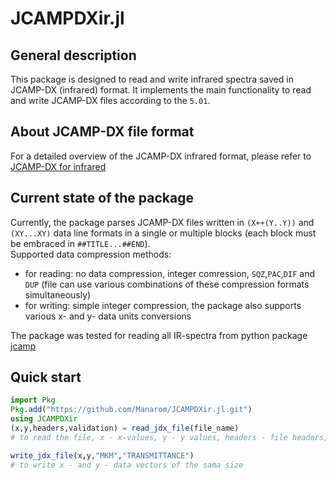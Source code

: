 
# JCAMPDXir.jl

## General description

This package is designed to read and write infrared spectra saved in JCAMP-DX (infrared) format.
It implements the main functionality to read and write JCAMP-DX files according to the `5.01`.   

## About JCAMP-DX file format
For a detailed overview of the JCAMP-DX infrared format, please refer to
[JCAMP-DX for infrared](https://iupac.org/what-we-do/digital-standards/jcamp-dx/)


## Current state of the package
Currently, the package parses JCAMP-DX files written in  `(X++(Y..Y))` and `(XY...XY)` data line formats 
in a single or multiple blocks (each block must be embraced in `##TITLE...##END`).  
Supported data compression methods:
- for reading: no data compression, integer comression, `SQZ`,`PAC`,`DIF` and `DUP` (file can use various combinations of  these compression formats simultaneously)
- for writing: simple integer compression, the package also supports various x- and y- data units conversions

The package was tested for reading all IR-spectra from python package [jcamp](https://github.com/nzhagen/jcamp.git)

## Quick start
```julia
import Pkg 
Pkg.add("https://github.com/Manarom/JCAMPDXir.jl.git")
using JCAMPDXir
(x,y,headers,validation) = read_jdx_file(file_name) 
# to read the file, x - x-values, y - y values, headers - file headers, validation - jcamp specification checks

write_jdx_file(x,y,"MKM","TRANSMITTANCE") 
# to write x - and y - data vectors of the sama size

```
